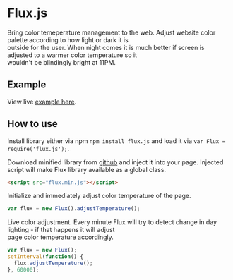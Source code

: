 # Flux.js

Bring color temeperature management to the web. Adjust website color palette according to how light or dark it is  
outside for the user. When night comes it is much better if screen is adjusted to a warmer color temperature so it  
wouldn't be blindingly bright at 11PM.

## Example

View live [example here](https://kanecohen.github.io/fluxjs).

## How to use

Install library either via npm `npm install flux.js` and load it via `var Flux = require('flux.js');`.  

Download minified library from [github](https://raw.githubusercontent.com/KaneCohen/flux.js/master/dist/flux.min.js) and inject it into your page.
Injected script will make Flux library available as a global class.
````html
<script src="flux.min.js"></script>
````

Initialize and immediately adjust color temperature of the page.

````js
var flux = new Flux().adjustTemperature();
````

Live color adjustment. Every minute Flux will try to detect change in day lighting - if that happens it will adjust  
page color temperature accordingly.

````js
var flux = new Flux();
setInterval(function() {
  flux.adjustTemperature();
}, 60000);
````
